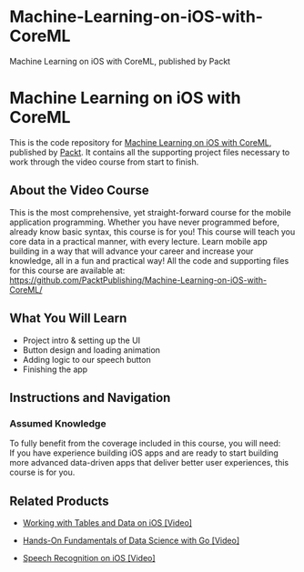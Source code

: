 # Machine-Learning-on-iOS-with-CoreML
Machine Learning on iOS with CoreML, published by Packt
# Machine Learning on iOS with CoreML
This is the code repository for [Machine Learning on iOS with CoreML](https://www.packtpub.com/application-development/speech-recognition-ios-video?utm_source=github&utm_medium=repository&utm_campaign=9781789955828), published by [Packt](https://www.packtpub.com/?utm_source=github). It contains all the supporting project files necessary to work through the video course from start to finish.
## About the Video Course
This is the most comprehensive, yet straight-forward course for the mobile application programming. Whether you have never programmed before, already know basic syntax, this course is for you! This course will teach you core data in a practical manner, with every lecture. Learn mobile app building in a way that will advance your career and increase your knowledge, all in a fun and practical way!
All the code and supporting files for this course are available at: https://github.com/PacktPublishing/Machine-Learning-on-iOS-with-CoreML/

<H2>What You Will Learn</H2>
<DIV class=book-info-will-learn-text>
<UL>
<LI>Project intro &amp; setting up the UI 
<LI>Button design and loading animation 
<LI>Adding logic to our speech button 
<LI>Finishing the app </LI></UL></DIV>

## Instructions and Navigation
### Assumed Knowledge
To fully benefit from the coverage included in this course, you will need:<br/>
If you have experience building iOS apps and are ready to start building more advanced data-driven apps that deliver better user experiences, this course is for you.


## Related Products
* [Working with Tables and Data on iOS [Video]](https://www.packtpub.com/application-development/speech-recognition-ios-video?utm_source=github&utm_medium=repository&utm_campaign=9781789955828)

* [Hands-On Fundamentals of Data Science with Go [Video]](https://www.packtpub.com/application-development/speech-recognition-ios-video?utm_source=github&utm_medium=repository&utm_campaign=9781789955828)

* [Speech Recognition on iOS [Video]](https://www.packtpub.com/application-development/speech-recognition-ios-video?utm_source=github&utm_medium=repository&utm_campaign=9781789955828)

